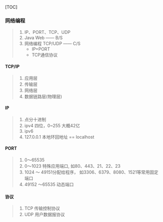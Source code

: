 [TOC]

### 网络编程

> 1. IP、PORT、TCP、UDP
> 2. Java Web —— B/S
> 3. 网络编程 TCP/UDP —— C/S
>     * IP+PORT
>     * TCP通信协议

#### TCP/IP

> 1. 应用层
> 2. 传输层
> 3. 网络层
> 4. 数据链路层(物理层)

#### IP

> 1. 点分十进制
> 2. ipv4 四位，0~255 大概42亿
> 3. ipv6
> 4. 127.0.0.1 本地环回地址 == localhost

#### PORT

> 1. 0～65535
> 2. 0～1023 特殊应用端口, 如80、443、21、22、23
> 3. 1024 ～ 49151分配给程序， 如3306、6379、8080、1521等常用固定端口
> 4. 49152 ～65535 动态端口

#### 协议

> 1. TCP 传输控制协议
> 2. UDP 用户数据报协议



